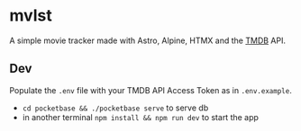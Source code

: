 # mvlst

A simple movie tracker made with Astro, Alpine, HTMX and the [TMDB](https://developer.themoviedb.org/docs/getting-started) API.

## Dev

Populate the `.env` file with your TMDB API Access Token as in `.env.example`.

- `cd pocketbase && ./pocketbase serve` to serve db
- in another terminal `npm install && npm run dev` to start the app
